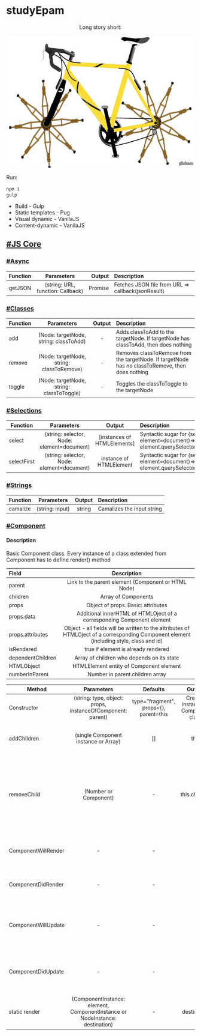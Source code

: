 # studyEpam

<p align="center">Long story short:</p>
<p align="center">
  <img width="600" height="352" src="./promo.jpg">
</p>

Run:

    npm i
    gulp
    
* Build - Gulp
* Static templates - Pug
* Visual dynamic - VanilaJS
* Content-dynamic - VanilaJS

## [#JS Core](./src/scripts/core)
### [#Async](./src/scripts/core/Async.js)
| Function        | Parameters           | Output  | Description  | 
| --------------- | :---------:| -------:| :-------|
| getJSON         | (string: URL, function: Callback) | Promise | Fetches JSON file from URL => callback(jsonResult)

### [#Classes](./src/scripts/core/classes.js)
| Function        | Parameters       | Output  | Description  | 
| --------------- | :---------:| :-------:| :-------|
| add         | (Node: targetNode, string: classToAdd) | - | Adds classToAdd to the targetNode. If targetNode has classToAdd, then does nothing
| remove         | (Node: targetNode, string: classToRemove) | - | Removes classToRemove from the targetNode. If targetNode has no classToRemove, then does nothing
| toggle         | (Node: targetNode, string: classToToggle) | - | Toggles the classToToggle to the targetNode

### [#Selections](./src/scripts/core/Selections.js)
| Function        | Parameters       | Output  | Description  | 
| --------------- |:---------:| :-------:| :-------|
| select         | (string: selector, Node: element=document) | \[instances of HTMLElements] | Syntactic sugar for (selector, element=document)=> element.querySelectorAll(selector);
| selectFirst         | (string: selector, Node: element=document) | instance of HTMLElement | Syntactic sugar for (selector, element=document)=> element.querySelector(selector)

### [#Strings](./src/scripts/core/Strings.js)
| Function        | Parameters       | Output  | Description  | 
| --------------- | :---------:| :-------:| :-------|
| camalize         | (string: input) | string | Camalizes the input string

### [#Component](./src/scripts/core/Component.js)
#### Description
Basic Component class. Every instance of a class extended from Component has to define render() method

| Field        | Description  | 
|:---------------| :--------------------:|
| parent | Link to the parent element (Component or HTML Node) | 
| children | Array of Components
| props | Object of props. Basic: attributes | 
| props.data | Additional innerHTML of HTMLOject of a corresponding Component element | 
| props.attributes | Object - all fields will be written to the attributes of HTMLOject of a corresponding Component element (including style, class and id) | 
| isRendered | true if element is already rendered | 
| dependentChildren | Array of children who depends on its state | 
| HTMLObject | HTMLElement entity of Component element | 
| numberInParent | Number in parent.children array | 

| Method        | Parameters       | Defaults  | Output  | Description  | 
| --------------- | :---:| :---:| :---:| --------------------:|
|Constructor| (string: type, object: props, instanceOfComponent: parent) | type="fragment", props={}, parent=this  | Creates instance of Component class
| addChildren | (single Component instance or Array) | [] | this | Adds children to the Component instance |
| removeChild | (Number or Component) | - | this.children | Removes child from this.children array according to the position in children array or to the Component instance |
| ComponentWillRender | - | - | - | Lifecycle method. Runs before component renders |
| ComponentDidRender | - | - | - | Lifecycle method. Runs after component rendered |
| ComponentWillUpdate | - | - | - | **Does not wok yet!** Lifecycle method. Runs before component reRender.|
| ComponentDidUpdate | - | - | - | **Does not wok yet!** Lifecycle method. Runs after component reRender. |
| static render| (ComponentInstance: element, ComponentInstance or NodeInstance: destination) | - | destination | Renders element to the destination |